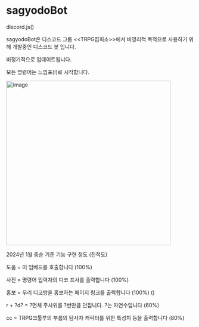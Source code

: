 ﻿# sagyodoBot

discord.js()

sagyodoBot은 디스코드 그룹 <<TRPG집회소>>에서 비영리적 목적으로 사용하기 위해 개발중인 디스코드 봇 입니다.

비정기적으로 업데이트됩니다. 

모든 명령어는 느낌표(!)로 시작합니다. 

<img width="441" alt="image" src="https://github.com/hwangjisu9112/sagyodoBot/assets/101966205/b57f86be-b4e1-47c8-bc3b-7168b469ebd9">

2024년 1월 중순 기준 기능 구현 정도 (진척도)

도움 = 이 임베드를 호출합니다 (100%)

사진 = 명령어 입력자의 디코 프사를 출력합니다 (100%) 

홍보 = 우리 디코방을 홍보하는 페이지 링크를 출력합니다 (100%) ()

r + ?d? = ?면체 주사위를 ?번만큼 던집니다. ?는 자연수입니다 (60%)

cc = TRPG크툴루의 부름의 탐사자 캐릭터를 위한 특성치 등을 출력합니다 (80%)
